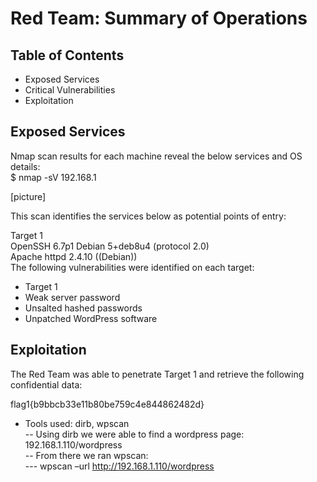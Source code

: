 # Red Team: Summary of Operations

## Table of Contents
- Exposed Services
- Critical Vulnerabilities
- Exploitation

## Exposed Services
Nmap scan results for each machine reveal the below services and OS details:  
$ nmap -sV 192.168.1  

[picture]

This scan identifies the services below as potential points of entry:  
  
Target 1  
OpenSSH 6.7p1 Debian 5+deb8u4 (protocol 2.0)  
Apache httpd 2.4.10 ((Debian))  
The following vulnerabilities were identified on each target:  
- Target 1
- Weak server password
- Unsalted hashed passwords
- Unpatched WordPress software
  
 ## Exploitation
The Red Team was able to penetrate Target 1 and retrieve the following confidential data:


flag1{b9bbcb33e11b80be759c4e844862482d}
- Tools used: dirb, wpscan  
-- Using dirb we were able to find a wordpress page: 192.168.1.110/wordpress  
-- From there we ran wpscan:  
--- wpscan –url http://192.168.1.110/wordpress
